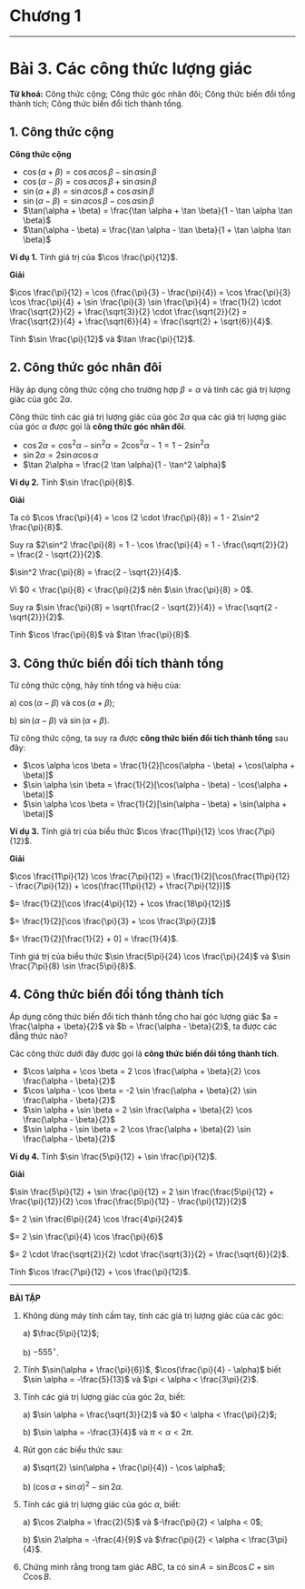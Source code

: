 # Chương 1
---
# Bài 3. Các công thức lượng giác

**Từ khoá:** Công thức cộng; Công thức góc nhân đôi; Công thức biến đổi tổng thành tích; Công thức biến đổi tích thành tổng.

## 1. Công thức cộng

**Công thức cộng**
*   $\cos(\alpha + \beta) = \cos \alpha \cos \beta - \sin \alpha \sin \beta$
*   $\cos(\alpha - \beta) = \cos \alpha \cos \beta + \sin \alpha \sin \beta$
*   $\sin(\alpha + \beta) = \sin \alpha \cos \beta + \cos \alpha \sin \beta$
*   $\sin(\alpha - \beta) = \sin \alpha \cos \beta - \cos \alpha \sin \beta$
*   $\tan(\alpha + \beta) = \frac{\tan \alpha + \tan \beta}{1 - \tan \alpha \tan \beta}$
*   $\tan(\alpha - \beta) = \frac{\tan \alpha - \tan \beta}{1 + \tan \alpha \tan \beta}$

**Ví dụ 1.** Tính giá trị của $\cos \frac{\pi}{12}$.

**Giải**

$\cos \frac{\pi}{12} = \cos (\frac{\pi}{3} - \frac{\pi}{4}) = \cos \frac{\pi}{3} \cos \frac{\pi}{4} + \sin \frac{\pi}{3} \sin \frac{\pi}{4} = \frac{1}{2} \cdot \frac{\sqrt{2}}{2} + \frac{\sqrt{3}}{2} \cdot \frac{\sqrt{2}}{2} = \frac{\sqrt{2}}{4} + \frac{\sqrt{6}}{4} = \frac{\sqrt{2} + \sqrt{6}}{4}$.

Tính $\sin \frac{\pi}{12}$ và $\tan \frac{\pi}{12}$.

## 2. Công thức góc nhân đôi

Hãy áp dụng công thức cộng cho trường hợp $\beta = \alpha$ và tính các giá trị lượng giác của góc $2\alpha$.

Công thức tính các giá trị lượng giác của góc $2\alpha$ qua các giá trị lượng giác của góc $\alpha$ được gọi là **công thức góc nhân đôi**.
*   $\cos 2\alpha = \cos^2 \alpha - \sin^2 \alpha = 2\cos^2 \alpha - 1 = 1 - 2\sin^2 \alpha$
*   $\sin 2\alpha = 2 \sin \alpha \cos \alpha$
*   $\tan 2\alpha = \frac{2 \tan \alpha}{1 - \tan^2 \alpha}$

**Ví dụ 2.** Tính $\sin \frac{\pi}{8}$.

**Giải**

Ta có $\cos \frac{\pi}{4} = \cos (2 \cdot \frac{\pi}{8}) = 1 - 2\sin^2 \frac{\pi}{8}$.

Suy ra $2\sin^2 \frac{\pi}{8} = 1 - \cos \frac{\pi}{4} = 1 - \frac{\sqrt{2}}{2} = \frac{2 - \sqrt{2}}{2}$.

$\sin^2 \frac{\pi}{8} = \frac{2 - \sqrt{2}}{4}$.

Vì $0 < \frac{\pi}{8} < \frac{\pi}{2}$ nên $\sin \frac{\pi}{8} > 0$.

Suy ra $\sin \frac{\pi}{8} = \sqrt{\frac{2 - \sqrt{2}}{4}} = \frac{\sqrt{2 - \sqrt{2}}}{2}$.


Tính $\cos \frac{\pi}{8}$ và $\tan \frac{\pi}{8}$.

## 3. Công thức biến đổi tích thành tổng

Từ công thức cộng, hãy tính tổng và hiệu của:

a) $\cos(\alpha - \beta)$ và $\cos(\alpha + \beta)$;

b) $\sin(\alpha - \beta)$ và $\sin(\alpha + \beta)$.

Từ công thức cộng, ta suy ra được **công thức biến đổi tích thành tổng** sau đây:
*   $\cos \alpha \cos \beta = \frac{1}{2}[\cos(\alpha - \beta) + \cos(\alpha + \beta)]$
*   $\sin \alpha \sin \beta = \frac{1}{2}[\cos(\alpha - \beta) - \cos(\alpha + \beta)]$
*   $\sin \alpha \cos \beta = \frac{1}{2}[\sin(\alpha - \beta) + \sin(\alpha + \beta)]$

**Ví dụ 3.** Tính giá trị của biểu thức $\cos \frac{11\pi}{12} \cos \frac{7\pi}{12}$.

**Giải**

$\cos \frac{11\pi}{12} \cos \frac{7\pi}{12} = \frac{1}{2}[\cos(\frac{11\pi}{12} - \frac{7\pi}{12}) + \cos(\frac{11\pi}{12} + \frac{7\pi}{12})]$

$= \frac{1}{2}[\cos \frac{4\pi}{12} + \cos \frac{18\pi}{12}]$

$= \frac{1}{2}[\cos \frac{\pi}{3} + \cos \frac{3\pi}{2}]$

$= \frac{1}{2}[\frac{1}{2} + 0] = \frac{1}{4}$.

Tính giá trị của biểu thức $\sin \frac{5\pi}{24} \cos \frac{\pi}{24}$ và $\sin \frac{7\pi}{8} \sin \frac{5\pi}{8}$.

## 4. Công thức biến đổi tổng thành tích

Áp dụng công thức biến đổi tích thành tổng cho hai góc lượng giác $a = \frac{\alpha + \beta}{2}$ và $b = \frac{\alpha - \beta}{2}$, ta được các đẳng thức nào?

Các công thức dưới đây được gọi là **công thức biến đổi tổng thành tích**.
*   $\cos \alpha + \cos \beta = 2 \cos \frac{\alpha + \beta}{2} \cos \frac{\alpha - \beta}{2}$
*   $\cos \alpha - \cos \beta = -2 \sin \frac{\alpha + \beta}{2} \sin \frac{\alpha - \beta}{2}$
*   $\sin \alpha + \sin \beta = 2 \sin \frac{\alpha + \beta}{2} \cos \frac{\alpha - \beta}{2}$
*   $\sin \alpha - \sin \beta = 2 \cos \frac{\alpha + \beta}{2} \sin \frac{\alpha - \beta}{2}$

**Ví dụ 4.** Tính $\sin \frac{5\pi}{12} + \sin \frac{\pi}{12}$.

**Giải**

$\sin \frac{5\pi}{12} + \sin \frac{\pi}{12} = 2 \sin \frac{\frac{5\pi}{12} + \frac{\pi}{12}}{2} \cos \frac{\frac{5\pi}{12} - \frac{\pi}{12}}{2}$

$= 2 \sin \frac{6\pi}{24} \cos \frac{4\pi}{24}$

$= 2 \sin \frac{\pi}{4} \cos \frac{\pi}{6}$

$= 2 \cdot \frac{\sqrt{2}}{2} \cdot \frac{\sqrt{3}}{2} = \frac{\sqrt{6}}{2}$.

Tính $\cos \frac{7\pi}{12} + \cos \frac{\pi}{12}$.

---

**BÀI TẬP**

1.  Không dùng máy tính cầm tay, tính các giá trị lượng giác của các góc:

    a) $\frac{5\pi}{12}$;

    b) $-555^\circ$.
2.  Tính $\sin(\alpha + \frac{\pi}{6})$, $\cos(\frac{\pi}{4} - \alpha)$ biết $\sin \alpha = -\frac{5}{13}$ và $\pi < \alpha < \frac{3\pi}{2}$.
3.  Tính các giá trị lượng giác của góc $2\alpha$, biết:

    a) $\sin \alpha = \frac{\sqrt{3}}{2}$ và $0 < \alpha < \frac{\pi}{2}$;

    b) $\sin \alpha = -\frac{3}{4}$ và $\pi < \alpha < 2\pi$.
4.  Rút gọn các biểu thức sau:

    a) $\sqrt{2} \sin(\alpha + \frac{\pi}{4}) - \cos \alpha$;

    b) $(\cos \alpha + \sin \alpha)^2 - \sin 2\alpha$.
5.  Tính các giá trị lượng giác của góc $\alpha$, biết:

    a) $\cos 2\alpha = \frac{2}{5}$ và $-\frac{\pi}{2} < \alpha < 0$;

    b) $\sin 2\alpha = -\frac{4}{9}$ và $\frac{\pi}{2} < \alpha < \frac{3\pi}{4}$.
6.  Chứng minh rằng trong tam giác ABC, ta có $\sin A = \sin B \cos C + \sin C \cos B$.
